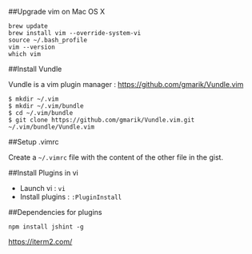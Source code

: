 ##Upgrade vim on Mac OS X

```shell
brew update
brew install vim --override-system-vi
source ~/.bash_profile
vim --version
which vim
```

##Install Vundle

Vundle is a vim plugin manager : https://github.com/gmarik/Vundle.vim

```
$ mkdir ~/.vim
$ mkdir ~/.vim/bundle
$ cd ~/.vim/bundle
$ git clone https://github.com/gmarik/Vundle.vim.git ~/.vim/bundle/Vundle.vim
```

##Setup .vimrc

Create a `~/.vimrc` file with the content of the other file in the gist.

##Install Plugins in vi

* Launch vi : `vi`
* Install plugins : `:PluginInstall`

##Dependencies for plugins

`npm install jshint -g`

https://iterm2.com/